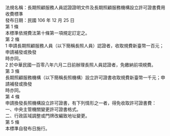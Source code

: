 法規名稱：長期照顧服務人員認證證明文件及長期照顧服務機構設立許可證書費用收費標準  
發布日期：民國 106 年 12 月 25 日  
第 1 條  
本標準依規費法第十條第一項規定訂定之。  
第 2 條  
1 申請長期照顧服務人員（以下簡稱長照人員）認證者，收取規費新臺幣一百元；申請補發或換發  
時亦同。  
2 於中華民國一百零八年六月二日前辦理長照人員認證者，免繳納前項規費。  
第 3 條  
長期照顧服務機構（以下簡稱長照機構）設立許可證書收取規費新臺幣一千元；申請補發或換發  
時亦同。  
第 4 條  
申請換發長照機構設立許可證書，有下列情形之一者，得免收取許可證書費：  
一、中央主管機關變更許可證書格式。  
二、行政區域調整或門牌改編致地址變更。  
第 5 條  
本標準自發布日施行。  


